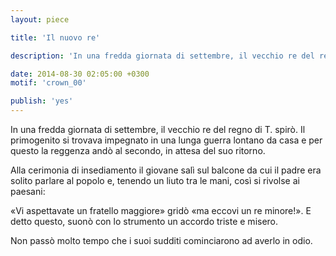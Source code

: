 ```yaml
---
layout: piece

title: 'Il nuovo re'

description: 'In una fredda giornata di settembre, il vecchio re del regno di T. spirò….'

date: 2014-08-30 02:05:00 +0300
motif: 'crown_00'

publish: 'yes'
---
```


In una fredda giornata di settembre, il vecchio re del regno di T. spirò. Il primogenito si trovava impegnato in una lunga guerra lontano da casa e per questo la reggenza andò al secondo, in attesa del suo ritorno.

Alla cerimonia di insediamento il giovane salì sul balcone da cui il padre era solito parlare al popolo e, tenendo un liuto tra le mani, così si rivolse ai paesani:

«Vi aspettavate un fratello maggiore» gridò «ma eccovi un re minore!». E detto questo, suonò con lo strumento un accordo triste e misero.

Non passò molto tempo che i suoi sudditi cominciarono ad averlo in odio.
